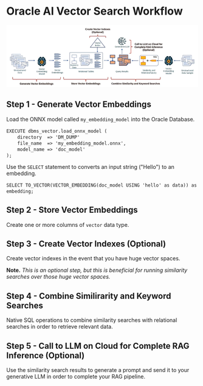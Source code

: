 # Oracle AI Vector Search Workflow

![Vector Search Workflow](../imgs/vector_search_workflow.png)

## Step 1 - Generate Vector Embeddings

Load the ONNX model called ```my_embedding_model``` into the Oracle Database.

```
EXECUTE dbms_vector.load_onnx_model (
    directory  => 'DM_DUMP'
    file_name  => 'my_embedding_model.onnx',
    model_name => 'doc_model'
);
```

Use the ```SELECT``` statement to converts an input string ("Hello") to an embedding.

```
SELECT TO_VECTOR(VECTOR_EMBEDDING(doc_model USING 'hello' as data)) as embedding;
```

## Step 2 - Store Vector Embeddings

Create one or more columns of ```vector``` data type.

## Step 3 - Create Vector Indexes (Optional)

Create vector indexes in the event that you have huge vector spaces.

**Note.** *This is an optional step, but this is beneficial for running similarity searches over those huge vector spaces.*

## Step 4 - Combine Similirarity and Keyword Searches

Native SQL operations to combine similarity searches with relational searches in order to retrieve relevant data.

## Step 5 - Call to LLM on Cloud for Complete RAG Inference (Optional)

Use the similarity search results to generate a prompt and send it to your generative LLM in order to complete your RAG pipeline.